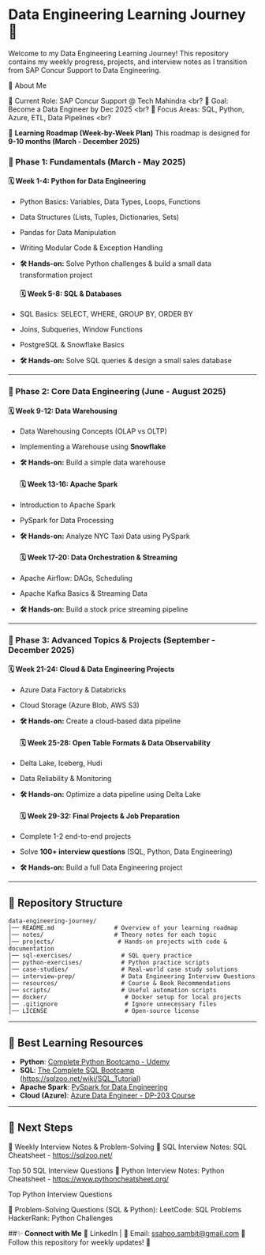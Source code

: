 # Data Engineering Learning Journey 🚀

Welcome to my Data Engineering Learning Journey! This repository contains my weekly progress, projects, and interview notes as I transition from SAP Concur Support to Data Engineering.

📌 About Me

🔹 Current Role: SAP Concur Support @ Tech Mahindra <br?
🔹 Goal: Become a Data Engineer by Dec 2025 <br?
🔹 Focus Areas: SQL, Python, Azure, ETL, Data Pipelines <br?

📅 **Learning Roadmap (Week-by-Week Plan)**
This roadmap is designed for **9-10 months (March - December 2025)**

### **📌 Phase 1: Fundamentals (March - May 2025)**

  #### **🗓 Week 1-4: Python for Data Engineering**
- Python Basics: Variables, Data Types, Loops, Functions
- Data Structures (Lists, Tuples, Dictionaries, Sets)
- Pandas for Data Manipulation
- Writing Modular Code & Exception Handling
- **🛠 Hands-on:** Solve Python challenges & build a small data transformation project

  #### **🗓 Week 5-8: SQL & Databases**
- SQL Basics: SELECT, WHERE, GROUP BY, ORDER BY
- Joins, Subqueries, Window Functions
- PostgreSQL & Snowflake Basics
- **🛠 Hands-on:** Solve SQL queries & design a small sales database

---

### **📌 Phase 2: Core Data Engineering (June - August 2025)**

  #### **🗓 Week 9-12: Data Warehousing**
- Data Warehousing Concepts (OLAP vs OLTP)
- Implementing a Warehouse using **Snowflake**
- **🛠 Hands-on:** Build a simple data warehouse

  #### **🗓 Week 13-16: Apache Spark**
- Introduction to Apache Spark
- PySpark for Data Processing
- **🛠 Hands-on:** Analyze NYC Taxi Data using PySpark

  #### **🗓 Week 17-20: Data Orchestration & Streaming**
- Apache Airflow: DAGs, Scheduling
- Apache Kafka Basics & Streaming Data
- **🛠 Hands-on:** Build a stock price streaming pipeline

---

### **📌 Phase 3: Advanced Topics & Projects (September - December 2025)**

  #### **🗓 Week 21-24: Cloud & Data Engineering Projects**
- Azure Data Factory & Databricks
- Cloud Storage (Azure Blob, AWS S3)
- **🛠 Hands-on:** Create a cloud-based data pipeline

  #### **🗓 Week 25-28: Open Table Formats & Data Observability**
- Delta Lake, Iceberg, Hudi
- Data Reliability & Monitoring
- **🛠 Hands-on:** Optimize a data pipeline using Delta Lake

  #### **🗓 Week 29-32: Final Projects & Job Preparation**
- Complete 1-2 end-to-end projects
- Solve **100+ interview questions** (SQL, Python, Data Engineering)
- **🛠 Hands-on:** Build a full Data Engineering project

---

## 📂 **Repository Structure**
```
data-engineering-journey/
│── README.md                 # Overview of your learning roadmap
│── notes/                    # Theory notes for each topic
│── projects/                  # Hands-on projects with code & documentation
│── sql-exercises/              # SQL query practice
│── python-exercises/           # Python practice scripts  
│── case-studies/               # Real-world case study solutions
│── interview-prep/             # Data Engineering Interview Questions  
│── resources/                  # Course & Book Recommendations  
│── scripts/                    # Useful automation scripts  
│── docker/                      # Docker setup for local projects  
│── .gitignore                   # Ignore unnecessary files  
│── LICENSE                      # Open-source license  
```
---

## 📖 **Best Learning Resources**

- **Python**: [Complete Python Bootcamp - Udemy](https://www.udemy.com/course/complete-python-bootcamp/)
- **SQL**: [The Complete SQL Bootcamp](https://www.udemy.com/course/the-complete-sql-bootcamp/) (https://sqlzoo.net/wiki/SQL_Tutorial)
- **Apache Spark**: [PySpark for Data Engineering](https://www.udemy.com/course/spark-and-python-for-big-data-with-pyspark/)
- **Cloud (Azure)**: [Azure Data Engineer - DP-203 Course](https://www.udemy.com/course/azure-data-engineering-dp-203/)

---

## 🚀 **Next Steps**

🔹 Weekly Interview Notes & Problem-Solving
📌 SQL Interview Notes:
SQL Cheatsheet - https://sqlzoo.net/

Top 50 SQL Interview Questions
📌 Python Interview Notes:
Python Cheatsheet - https://www.pythoncheatsheet.org/

Top Python Interview Questions

📌 Problem-Solving Questions (SQL & Python):
LeetCode: SQL Problems
HackerRank: Python Challenges



##✨ **Connect with Me**
💼 LinkedIn | 📧 Email: ssahoo.sambit@gmail.com
📌 Follow this repository for weekly updates! 🚀

